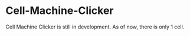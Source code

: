 # Cell-Machine-Clicker
Cell Machine Clicker is still in development.
As of now, there is only 1 cell.
